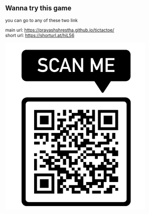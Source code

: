 ## Wanna try this game

you can go to any of these two link

main url: https://prayashshrestha.github.io/tictactoe/
<br>
short url: https://shorturl.at/hiL56

<img src="./images/scan.png"></img>
